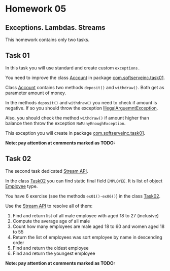 # Homework 05

## Exceptions. Lambdas. Streams

This homework contains only two tasks.

## Task 01

In this task you will use standard and create custom `exceptions.` 

You need to improve the class [Account](/src/main/java/com/softserveinc/task01/Account.java) 
in package [com.softserveinc.task01](/src/main/java/com/softserveinc/task01).

Class [Account](/src/main/java/com/softserveinc/task01/Account.java) contains two methods
`deposit()` and `withdraw()`. Both get as parameter amount of money.

In the methods `deposit()` and `withdraw()` you need to check if amount is negative. If so you should
throw the exception [IllegalArguemntException](https://docs.oracle.com/en/java/javase/11/docs/api/java.base/java/lang/IllegalArgumentException.html).

Also, you should check the method `withdraw()` if amount higher than balance then throw the exception `NoManyEnoughException`.

This exception you will create in package [com.softserveinc.task01](/src/main/java/com/softserveinc/task01).

**Note: pay attention at comments marked as TODO:**

## Task 02

The second task dedicated [Stream API](https://docs.oracle.com/javase/8/docs/api/java/util/stream/Stream.html).

In the class [Task02](src/main/java/com/softserveinc/task02/Task02.java) you can find static
final field `EMPLOYEE`. It is list of object [Employee](src/main/java/com/softserveinc/task02/Employee.java) type.

You have 6 exercise (see the methods `ex01()-ex06()`) in the class [Task02](src/main/java/com/softserveinc/task02/Task02.java).

Use the [Stream API](https://docs.oracle.com/javase/8/docs/api/java/util/stream/Stream.html) to resolve all of them:

1. Find and return list of all male employee with aged 18 to 27 (inclusive)
2. Compute the average age of all male
3. Count how many employees are male aged 18 to 60 and women aged 18 to 55
4. Return the list of employees was sort employee by name in descending order
5. Find and return the oldest employee
6. Find and return the youngest employee

**Note: pay attention at comments marked as TODO:**



